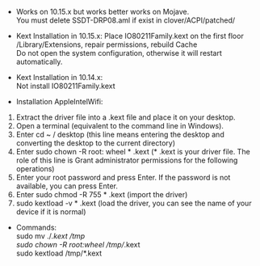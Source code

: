 * Works on 10.15.x but works better works on Mojave. <br />
You must delete SSDT-DRP08.aml if exist in clover/ACPI/patched/ 

* Kext Installation in 10.15.x:
Place IO80211Family.kext on the first floor /Library/Extensions, repair permissions, rebuild Cache <br />
Do not open the system configuration, otherwise it will restart automatically.

* Kext Installation in 10.14.x: <br />
Not install IO80211Family.kext

* Installation AppleIntelWifi: <br />
1. Extract the driver file into a .kext file and place it on your desktop.
2. Open a terminal (equivalent to the command line in Windows).
3. Enter cd ~ / desktop (this line means entering the desktop and converting the desktop to the current directory)
4. Enter sudo chown -R root: wheel * .kext (* .kext is your driver file. The role of this line is Grant administrator permissions for the following operations)
5. Enter your root password and press Enter. If the password is not available, you can press Enter.
6. Enter sudo chmod -R 755 * .kext (import the driver)
7. sudo kextload -v * .kext (load the driver, you can see the name of your device if it is normal)

* Commands: <br />
sudo mv ./*.kext /tmp <br />
sudo chown -R root:wheel /tmp/*.kext <br />
sudo kextload /tmp/*.kext <br />
